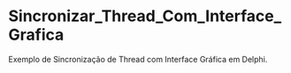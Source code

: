 # Sincronizar_Thread_Com_Interface_Grafica
Exemplo de Sincronização de Thread com Interface Gráfica em Delphi.
